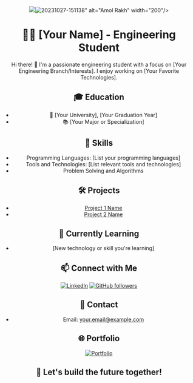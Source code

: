 <!-- About Me Section -->
<div align="center">
  <img src="[<a href="https://ibb.co/Y3MTrcr"><img src="https://i.ibb.co/FKMqP5P/20231027-151138.jpg" alt="20231027-151138" border="0" /></a>" alt="Amol Rakh" width="200"/>

  # 👨‍💻 [Your Name] - Engineering Student

  Hi there! 👋 I'm a passionate engineering student with a focus on [Your Engineering Branch/Interests]. I enjoy working on [Your Favorite Technologies].

  ## 🎓 Education
  - 🏫 [Your University], [Your Graduation Year]
  - 📚 [Your Major or Specialization]

  ## 🔧 Skills
  - Programming Languages: [List your programming languages]
  - Tools and Technologies: [List relevant tools and technologies]
  - Problem Solving and Algorithms

  ## 🛠️ Projects
  - [Project 1 Name](https://github.com/your-username/project-1)
  - [Project 2 Name](https://github.com/your-username/project-2)

  ## 🌱 Currently Learning
  - [New technology or skill you're learning]

  ## 📫 Connect with Me
  [![LinkedIn](https://img.shields.io/badge/LinkedIn-Connect-blue)](https://www.linkedin.com/in/your-linkedin/)
  [![GitHub followers](https://img.shields.io/github/followers/your-username?label=Follow&style=social)](https://github.com/your-username)

  ## 📧 Contact
  - Email: your.email@example.com

  ## 🌐 Portfolio
  [![Portfolio](https://img.shields.io/badge/Portfolio-Visit-brightgreen)](https://your-portfolio-website.com)

  ## 🚀 Let's build the future together!
</div>
